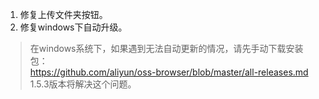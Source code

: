 1. 修复上传文件夹按钮。
2. 修复windows下自动升级。

> 在windows系统下，如果遇到无法自动更新的情况，请先手动下载安装包：
<br/>https://github.com/aliyun/oss-browser/blob/master/all-releases.md
<br/>1.5.3版本将解决这个问题。

